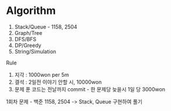 # Algorithm
1. Stack/Queue - 1158, 2504
2. Graph/Tree
3. DFS/BFS
4. DP/Greedy
5. String/Simulation

Rule
1. 지각 : 1000won per 5m
2. 결석 : 2일전 이야기 안할 시, 10000won
3. 문제 푼 코드는 전날까지 commit - 한 문제당 늦을시 1일 당 3000won

1회차
문제 - 백준 1158, 2504 -> Stack, Queue 구현하여 풀기

